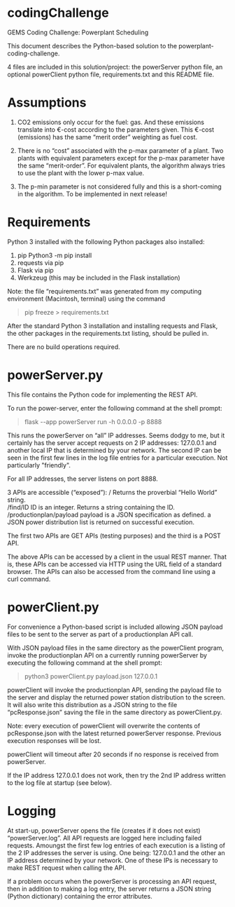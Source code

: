 # codingChallenge
GEMS Coding Challenge: Powerplant Scheduling

This document describes the Python-based solution to the powerplant-coding-challenge. 

4 files are included in this solution/project: the powerServer python file, an optional powerClient python file, requirements.txt and this README file. 

Assumptions
===========
1. CO2 emissions only occur for the fuel: gas. And these emissions translate into €-cost according to the parameters given. This €-cost (emissions) has the same “merit order” weighting as fuel cost.

2. There is no “cost” associated with the p-max parameter of a plant. Two plants with equivalent parameters except for the p-max parameter have the same “merit-order”. For equivalent plants, the algorithm always tries to use the plant with the lower p-max value.

3. The p-min parameter is not considered fully and this is a short-coming in the algorithm. To be implemented in next release!


Requirements
============
Python 3 installed with the following Python packages also installed:
1. pip		Python3 -m pip install
2. requests	via pip
3. Flask	via pip
4. Werkzeug	(this may be included in the Flask installation)

Note: the file “requirements.txt” was generated from my computing environment (Macintosh, terminal) using the command

>  pip freeze > requirements.txt

After the standard Python 3 installation and installing requests and Flask, the other packages in the requirements.txt listing, should be pulled in.

There are no build operations required.


powerServer.py
==============
This file contains the Python code for implementing the REST API.

To run the power-server, enter the following command at the shell prompt:

>  flask --app powerServer run  -h 0.0.0.0  -p 8888

This runs the powerServer on “all” IP addresses. Seems dodgy to me, but it certainly has the server accept requests on 2 IP addresses: 127.0.0.1 and another local IP that is determined by your network. The second IP can be seen in the first few lines in the log file entries for a particular execution. Not particularly "friendly".

For all IP addresses, the server listens on port 8888.

3 APIs are accessible (“exposed”):
/						Returns the proverbial “Hello World” string.		
/find/ID					ID is an integer. Returns a string containing the ID.
/productionplan/payload	payload is a JSON specification as defined.
						a JSON power distribution list is returned on successful execution.

The first two APIs are GET APIs (testing purposes) and the third is a POST API.

The above APIs can be accessed by a client in the usual REST manner. That is, these APIs can be accessed via HTTP using the URL field of a standard browser. The APIs can also be accessed from the command line using a curl command.


powerClient.py
==============
For convenience a Python-based script is included allowing JSON payload files to be sent to the server as part of a productionplan API call.

With JSON payload files in the same directory as the powerClient program, invoke the productionplan API on a currently running powerServer by executing the following command at the shell prompt:

>  python3  powerClient.py  payload.json  127.0.0.1

powerClient will invoke the productionplan API, sending the payload file to the server and display the returned power station distribution to the screen. It will also write this distribution as a JSON string to the file “pcResponse.json” saving the file in the same directory as powerClient.py.

Note: every execution of powerClient will overwrite the contents of pcResponse.json with the latest returned powerServer response. Previous execution responses will be lost.

powerClient will timeout after 20 seconds if no response is received from powerServer.

If the IP address 127.0.0.1 does not work, then try the 2nd IP address written to the log file at startup (see below).


Logging
=======
At start-up, powerServer opens the file (creates if it does not exist) “powerServer.log”. All API requests are logged here including failed requests. Amoungst the first few log entries of each execution is a listing of the 2 IP addresses the server is using. One being: 127.0.0.1 and the other an IP address determined by your network. One of these IPs is necessary to make REST request when calling the API.

If a problem occurs when the powerServer is processing an API request, then in addition to making a log entry, the server returns a JSON string (Python dictionary) containing the error attributes. 



